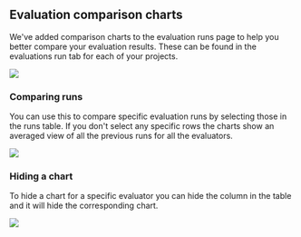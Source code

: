 ## Evaluation comparison charts

We've added comparison charts to the evaluation runs page to help you better compare your evaluation results. These can be found in the evaluations run tab for each of your projects. 

![](../../../assets/images/e013e31-image.png)

### Comparing runs

You can use this to compare specific evaluation runs by selecting those in the runs table. If you don't select any specific rows the charts show an averaged view of all the previous runs for all the evaluators. 

![](../../../assets/images/eae32f2-image.png)

### Hiding a chart

To hide a chart for a specific evaluator you can hide the column in the table and it will hide the corresponding chart. 

![](../../../assets/images/54ea419-image.png)